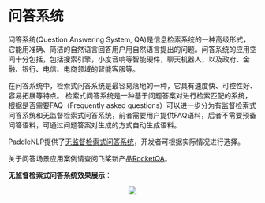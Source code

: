 # 问答系统

问答系统(Question Answering System, QA)是信息检索系统的一种高级形式，它能用准确、简洁的自然语言回答用户用自然语言提出的问题。问答系统的应用空间十分包括，包括搜索引擎，小度音响等智能硬件，聊天机器人，以及政府、金融、银行、电信、电商领域的智能客服等。

在问答系统中，检索式问答系统是最容易落地的一种，它具有速度快、可控性好、容易拓展等特点。
检索式问答系统是一种基于问题答案对进行检索匹配的系统，根据是否需要FAQ（Frequently asked questions）可以进一步分为有监督检索式问答系统和无监督检索式问答系统，前者需要用户提供FAQ语料，后者不需要预备问答语料，可通过问题答案对生成的方式自动生成语料。

PaddleNLP提供了[无监督检索式问答系统](./unsupervised_qa)，开发者可根据实际情况进行选择。

关于问答场景应用案例请查阅飞桨新产品[RocketQA](https://github.com/PaddlePaddle/RocketQA)。


**无监督检索式问答系统效果展示**：
<div align="center">
    <img src="https://user-images.githubusercontent.com/20476674/199488926-c64d3f4e-8117-475f-afe6-b02088105d09.gif">
</div>
